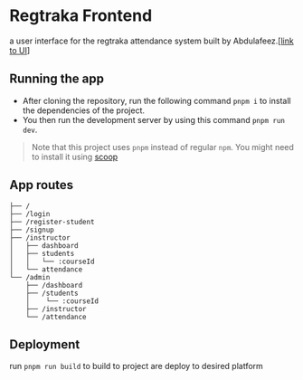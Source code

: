 # Regtraka Frontend

a user interface for the regtraka attendance system built by Abdulafeez.[[link to UI](https://www.figma.com/file/3JUSJ5UYTRXOJ0U7aFTS9q/RegTraka?node-id=0%3A1&mode=dev)]

## Running the app

- After cloning the repository, run the following command `pnpm i` to install the dependencies of the project.
- You then run the development server by using this command `pnpm run dev`.

> Note that this project uses `pnpm` instead of regular `npm`. You might need to install it using [scoop](https://scoop.sh/#/apps?q=pnpm&id=bdaceee1580ed1e27099a92e23e499d1f2409d41)

## App routes

```
├── /
├── /login
├── /register-student
├── /signup
├── /instructor
│   ├── dashboard
│   ├── students
│   │   └── :courseId
│   └── attendance
└── /admin
    ├── /dashboard
    ├── /students
    │    └── :courseId
    ├── /instructor
    └── /attendance
```

## Deployment

run `pnpm run build` to build to project are deploy to desired platform
